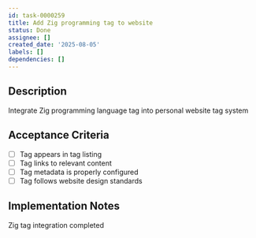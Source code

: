```yaml
---
id: task-0000259
title: Add Zig programming tag to website
status: Done
assignee: []
created_date: '2025-08-05'
labels: []
dependencies: []
---
```


## Description

Integrate Zig programming language tag into personal website tag system

## Acceptance Criteria

- [ ] Tag appears in tag listing
- [ ] Tag links to relevant content
- [ ] Tag metadata is properly configured
- [ ] Tag follows website design standards

## Implementation Notes

Zig tag integration completed
